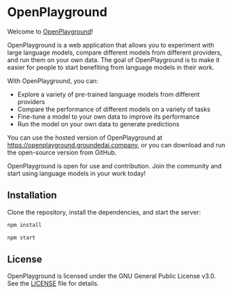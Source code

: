 # OpenPlayground

Welcome to [OpenPlayground](https://openplayground.groundedai.company)!

OpenPlayground is a web application that allows you to experiment with large language models, compare different models from different providers, and run them on your own data. The goal of OpenPlayground is to make it easier for people to start benefiting from language models in their work.

With OpenPlayground, you can:

- Explore a variety of pre-trained language models from different providers
- Compare the performance of different models on a variety of tasks
- Fine-tune a model to your own data to improve its performance
- Run the model on your own data to generate predictions

You can use the hosted version of OpenPlayground at https://openplayground.groundedai.company, or you can download and run the open-source version from GitHub.

OpenPlayground is open for use and contribution. Join the community and start using language models in your work today!

## Installation

Clone the repository, install the dependencies, and start the server:

```bash
npm install
```

```bash
npm start
```

## License

OpenPlayground is licensed under the GNU General Public License v3.0. See the [LICENSE](LICENSE) file for details.
